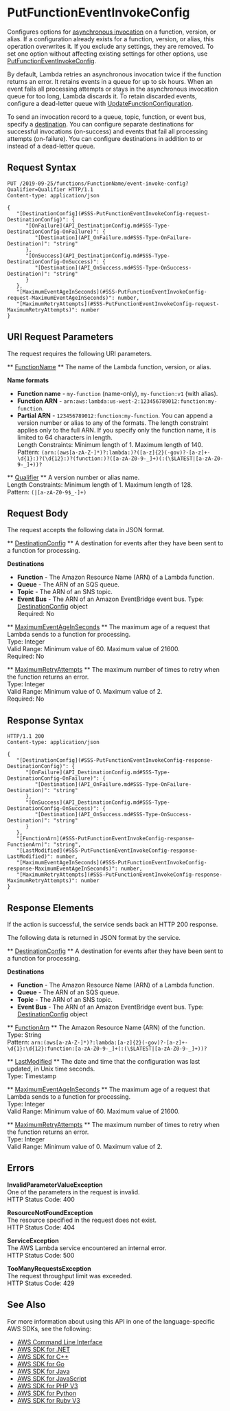 # PutFunctionEventInvokeConfig<a name="API_PutFunctionEventInvokeConfig"></a>

Configures options for [asynchronous invocation](https://docs.aws.amazon.com/lambda/latest/dg/invocation-async.html) on a function, version, or alias\. If a configuration already exists for a function, version, or alias, this operation overwrites it\. If you exclude any settings, they are removed\. To set one option without affecting existing settings for other options, use [PutFunctionEventInvokeConfig](#API_PutFunctionEventInvokeConfig)\.

By default, Lambda retries an asynchronous invocation twice if the function returns an error\. It retains events in a queue for up to six hours\. When an event fails all processing attempts or stays in the asynchronous invocation queue for too long, Lambda discards it\. To retain discarded events, configure a dead\-letter queue with [UpdateFunctionConfiguration](API_UpdateFunctionConfiguration.md)\.

To send an invocation record to a queue, topic, function, or event bus, specify a [destination](https://docs.aws.amazon.com/lambda/latest/dg/invocation-async.html#invocation-async-destinations)\. You can configure separate destinations for successful invocations \(on\-success\) and events that fail all processing attempts \(on\-failure\)\. You can configure destinations in addition to or instead of a dead\-letter queue\.

## Request Syntax<a name="API_PutFunctionEventInvokeConfig_RequestSyntax"></a>

```
PUT /2019-09-25/functions/FunctionName/event-invoke-config?Qualifier=Qualifier HTTP/1.1
Content-type: application/json

{
   "[DestinationConfig](#SSS-PutFunctionEventInvokeConfig-request-DestinationConfig)": { 
      "[OnFailure](API_DestinationConfig.md#SSS-Type-DestinationConfig-OnFailure)": { 
         "[Destination](API_OnFailure.md#SSS-Type-OnFailure-Destination)": "string"
      },
      "[OnSuccess](API_DestinationConfig.md#SSS-Type-DestinationConfig-OnSuccess)": { 
         "[Destination](API_OnSuccess.md#SSS-Type-OnSuccess-Destination)": "string"
      }
   },
   "[MaximumEventAgeInSeconds](#SSS-PutFunctionEventInvokeConfig-request-MaximumEventAgeInSeconds)": number,
   "[MaximumRetryAttempts](#SSS-PutFunctionEventInvokeConfig-request-MaximumRetryAttempts)": number
}
```

## URI Request Parameters<a name="API_PutFunctionEventInvokeConfig_RequestParameters"></a>

The request requires the following URI parameters\.

 ** [FunctionName](#API_PutFunctionEventInvokeConfig_RequestSyntax) **   <a name="SSS-PutFunctionEventInvokeConfig-request-FunctionName"></a>
The name of the Lambda function, version, or alias\.  

**Name formats**
+  **Function name** \- `my-function` \(name\-only\), `my-function:v1` \(with alias\)\.
+  **Function ARN** \- `arn:aws:lambda:us-west-2:123456789012:function:my-function`\.
+  **Partial ARN** \- `123456789012:function:my-function`\.
You can append a version number or alias to any of the formats\. The length constraint applies only to the full ARN\. If you specify only the function name, it is limited to 64 characters in length\.  
Length Constraints: Minimum length of 1\. Maximum length of 140\.  
Pattern: `(arn:(aws[a-zA-Z-]*)?:lambda:)?([a-z]{2}(-gov)?-[a-z]+-\d{1}:)?(\d{12}:)?(function:)?([a-zA-Z0-9-_]+)(:(\$LATEST|[a-zA-Z0-9-_]+))?` 

 ** [Qualifier](#API_PutFunctionEventInvokeConfig_RequestSyntax) **   <a name="SSS-PutFunctionEventInvokeConfig-request-Qualifier"></a>
A version number or alias name\.  
Length Constraints: Minimum length of 1\. Maximum length of 128\.  
Pattern: `(|[a-zA-Z0-9$_-]+)` 

## Request Body<a name="API_PutFunctionEventInvokeConfig_RequestBody"></a>

The request accepts the following data in JSON format\.

 ** [DestinationConfig](#API_PutFunctionEventInvokeConfig_RequestSyntax) **   <a name="SSS-PutFunctionEventInvokeConfig-request-DestinationConfig"></a>
A destination for events after they have been sent to a function for processing\.  

**Destinations**
+  **Function** \- The Amazon Resource Name \(ARN\) of a Lambda function\.
+  **Queue** \- The ARN of an SQS queue\.
+  **Topic** \- The ARN of an SNS topic\.
+  **Event Bus** \- The ARN of an Amazon EventBridge event bus\.
Type: [DestinationConfig](API_DestinationConfig.md) object  
Required: No

 ** [MaximumEventAgeInSeconds](#API_PutFunctionEventInvokeConfig_RequestSyntax) **   <a name="SSS-PutFunctionEventInvokeConfig-request-MaximumEventAgeInSeconds"></a>
The maximum age of a request that Lambda sends to a function for processing\.  
Type: Integer  
Valid Range: Minimum value of 60\. Maximum value of 21600\.  
Required: No

 ** [MaximumRetryAttempts](#API_PutFunctionEventInvokeConfig_RequestSyntax) **   <a name="SSS-PutFunctionEventInvokeConfig-request-MaximumRetryAttempts"></a>
The maximum number of times to retry when the function returns an error\.  
Type: Integer  
Valid Range: Minimum value of 0\. Maximum value of 2\.  
Required: No

## Response Syntax<a name="API_PutFunctionEventInvokeConfig_ResponseSyntax"></a>

```
HTTP/1.1 200
Content-type: application/json

{
   "[DestinationConfig](#SSS-PutFunctionEventInvokeConfig-response-DestinationConfig)": { 
      "[OnFailure](API_DestinationConfig.md#SSS-Type-DestinationConfig-OnFailure)": { 
         "[Destination](API_OnFailure.md#SSS-Type-OnFailure-Destination)": "string"
      },
      "[OnSuccess](API_DestinationConfig.md#SSS-Type-DestinationConfig-OnSuccess)": { 
         "[Destination](API_OnSuccess.md#SSS-Type-OnSuccess-Destination)": "string"
      }
   },
   "[FunctionArn](#SSS-PutFunctionEventInvokeConfig-response-FunctionArn)": "string",
   "[LastModified](#SSS-PutFunctionEventInvokeConfig-response-LastModified)": number,
   "[MaximumEventAgeInSeconds](#SSS-PutFunctionEventInvokeConfig-response-MaximumEventAgeInSeconds)": number,
   "[MaximumRetryAttempts](#SSS-PutFunctionEventInvokeConfig-response-MaximumRetryAttempts)": number
}
```

## Response Elements<a name="API_PutFunctionEventInvokeConfig_ResponseElements"></a>

If the action is successful, the service sends back an HTTP 200 response\.

The following data is returned in JSON format by the service\.

 ** [DestinationConfig](#API_PutFunctionEventInvokeConfig_ResponseSyntax) **   <a name="SSS-PutFunctionEventInvokeConfig-response-DestinationConfig"></a>
A destination for events after they have been sent to a function for processing\.  

**Destinations**
+  **Function** \- The Amazon Resource Name \(ARN\) of a Lambda function\.
+  **Queue** \- The ARN of an SQS queue\.
+  **Topic** \- The ARN of an SNS topic\.
+  **Event Bus** \- The ARN of an Amazon EventBridge event bus\.
Type: [DestinationConfig](API_DestinationConfig.md) object

 ** [FunctionArn](#API_PutFunctionEventInvokeConfig_ResponseSyntax) **   <a name="SSS-PutFunctionEventInvokeConfig-response-FunctionArn"></a>
The Amazon Resource Name \(ARN\) of the function\.  
Type: String  
Pattern: `arn:(aws[a-zA-Z-]*)?:lambda:[a-z]{2}(-gov)?-[a-z]+-\d{1}:\d{12}:function:[a-zA-Z0-9-_]+(:(\$LATEST|[a-zA-Z0-9-_]+))?` 

 ** [LastModified](#API_PutFunctionEventInvokeConfig_ResponseSyntax) **   <a name="SSS-PutFunctionEventInvokeConfig-response-LastModified"></a>
The date and time that the configuration was last updated, in Unix time seconds\.  
Type: Timestamp

 ** [MaximumEventAgeInSeconds](#API_PutFunctionEventInvokeConfig_ResponseSyntax) **   <a name="SSS-PutFunctionEventInvokeConfig-response-MaximumEventAgeInSeconds"></a>
The maximum age of a request that Lambda sends to a function for processing\.  
Type: Integer  
Valid Range: Minimum value of 60\. Maximum value of 21600\.

 ** [MaximumRetryAttempts](#API_PutFunctionEventInvokeConfig_ResponseSyntax) **   <a name="SSS-PutFunctionEventInvokeConfig-response-MaximumRetryAttempts"></a>
The maximum number of times to retry when the function returns an error\.  
Type: Integer  
Valid Range: Minimum value of 0\. Maximum value of 2\.

## Errors<a name="API_PutFunctionEventInvokeConfig_Errors"></a>

 **InvalidParameterValueException**   
One of the parameters in the request is invalid\.  
HTTP Status Code: 400

 **ResourceNotFoundException**   
The resource specified in the request does not exist\.  
HTTP Status Code: 404

 **ServiceException**   
The AWS Lambda service encountered an internal error\.  
HTTP Status Code: 500

 **TooManyRequestsException**   
The request throughput limit was exceeded\.  
HTTP Status Code: 429

## See Also<a name="API_PutFunctionEventInvokeConfig_SeeAlso"></a>

For more information about using this API in one of the language\-specific AWS SDKs, see the following:
+  [AWS Command Line Interface](https://docs.aws.amazon.com/goto/aws-cli/lambda-2015-03-31/PutFunctionEventInvokeConfig) 
+  [AWS SDK for \.NET](https://docs.aws.amazon.com/goto/DotNetSDKV3/lambda-2015-03-31/PutFunctionEventInvokeConfig) 
+  [AWS SDK for C\+\+](https://docs.aws.amazon.com/goto/SdkForCpp/lambda-2015-03-31/PutFunctionEventInvokeConfig) 
+  [AWS SDK for Go](https://docs.aws.amazon.com/goto/SdkForGoV1/lambda-2015-03-31/PutFunctionEventInvokeConfig) 
+  [AWS SDK for Java](https://docs.aws.amazon.com/goto/SdkForJava/lambda-2015-03-31/PutFunctionEventInvokeConfig) 
+  [AWS SDK for JavaScript](https://docs.aws.amazon.com/goto/AWSJavaScriptSDK/lambda-2015-03-31/PutFunctionEventInvokeConfig) 
+  [AWS SDK for PHP V3](https://docs.aws.amazon.com/goto/SdkForPHPV3/lambda-2015-03-31/PutFunctionEventInvokeConfig) 
+  [AWS SDK for Python](https://docs.aws.amazon.com/goto/boto3/lambda-2015-03-31/PutFunctionEventInvokeConfig) 
+  [AWS SDK for Ruby V3](https://docs.aws.amazon.com/goto/SdkForRubyV3/lambda-2015-03-31/PutFunctionEventInvokeConfig) 